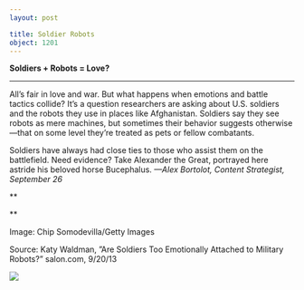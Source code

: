 ```yaml
---
layout: post

title: Soldier Robots
object: 1201
---
```

**Soldiers + Robots = Love?**

****

All’s fair in love and war. But what happens when emotions and battle tactics collide? It’s a question researchers are asking about U.S. soldiers and the robots they use in places like Afghanistan. Soldiers say they see robots as mere machines, but sometimes their behavior suggests otherwise—that on some level they’re treated as pets or fellow combatants.

Soldiers have always had close ties to those who assist them on the battlefield. Need evidence? Take Alexander the Great, portrayed here astride his beloved horse Bucephalus. *—Alex Bortolot, Content Strategist, September 26*

**

**

Image: Chip Somodevilla/Getty Images

Source: Katy Waldman, ”Are Soldiers Too Emotionally Attached to Military Robots?” salon.com, 9/20/13 

![]({{siteurl.base}}/images/13-09-26_51.37.29_SoldierRobotEDIT-1.jpeg)
